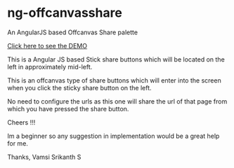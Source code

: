 # ng-offcanvasshare
An AngularJS based Offcanvas Share palette

<a href="http://lilsid.github.io/ng-offcanvasshare/">Click here to see the DEMO</a>

This is a Angular JS based Stick share buttons which will be located on the left in approximately mid-left.

This is an offcanvas type of share buttons which will enter into the screen when you click the sticky share button on the left.

No need to configure the urls as this one will share the url of that page from which you have pressed the share button.

Cheers !!!
<!-- About -->

Im a beginner so any suggestion in implementation would be a great help for me.

Thanks,
Vamsi Srikanth S